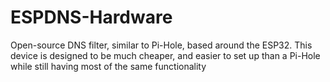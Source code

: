 # ESPDNS-Hardware

Open-source DNS filter, similar to Pi-Hole, based around the ESP32. 
This device is designed to be much cheaper, and easier to set up than a Pi-Hole while still having most of the same functionality
